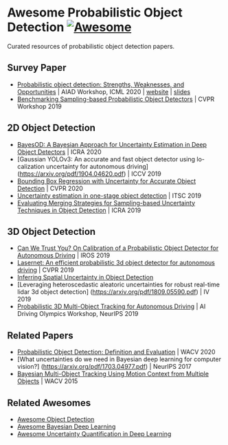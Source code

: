 # Awesome Probabilistic Object Detection [![Awesome](https://cdn.rawgit.com/sindresorhus/awesome/d7305f38d29fed78fa85652e3a63e154dd8e8829/media/badge.svg)](https://github.com/sindresorhus/awesome)
Curated resources of probabilistic object detection papers. 

## Survey Paper

- [Probabilistic object detection: Strengths, Weaknesses, and Opportunities](https://drive.google.com/file/d/1aEP2j1O_mpuORYnThpMuGlR0lcRWu3f5/view) | AIAD Workshop, ICML 2020 | [website](https://montrealrobotics.ca/probod/) | [slides](https://slideslive.com/38931747/probabilistic-object-detection-strenghts-weaknesses-opportunities)
- [Benchmarking Sampling-based Probabilistic Object Detectors](https://openaccess.thecvf.com/content_CVPRW_2019/papers/Uncertainty%20and%20Robustness%20in%20Deep%20Visual%20Learning/Miller_Benchmarking_Sampling-based_Probabilistic_Object_Detectors_CVPRW_2019_paper.pdf) | CVPR Workshop 2019
## 2D Object Detection

- [BayesOD: A Bayesian Approach for Uncertainty Estimation in Deep Object Detectors](https://arxiv.org/pdf/1903.03838.pdf) | ICRA 2020 
- [Gaussian YOLOv3: An accurate and fast object detector using lo- calization uncertainty for autonomous driving] (https://arxiv.org/pdf/1904.04620.pdf) | ICCV 2019
- [Bounding Box Regression with Uncertainty for Accurate Object Detection](https://arxiv.org/pdf/1809.08545.pdf) | CVPR 2020
- [Uncertainty estimation in one-stage object detection](https://arxiv.org/pdf/1905.10296.pdf) | ITSC 2019
- [Evaluating Merging Strategies for Sampling-based Uncertainty Techniques in Object Detection](https://arxiv.org/pdf/1809.06006v1.pdf) | ICRA 2019

## 3D Object Detection

- [Can We Trust You? On Calibration of a Probabilistic Object Detector for Autonomous Driving](https://arxiv.org/pdf/1909.12358.pdf) | IROS 2019 
- [Lasernet: An efficient probabilistic 3d object detector for autonomous driving](https://arxiv.org/pdf/1903.08701.pdf) | CVPR 2019
- [Inferring Spatial Uncertainty in Object Detection](https://arxiv.org/pdf/2003.03644.pdf) 
- [Leveraging heteroscedastic aleatoric uncertainties for robust real-time lidar 3d object detection] (https://arxiv.org/pdf/1809.05590.pdf) | IV 2019
- [Probabilistic 3D Multi-Object Tracking for Autonomous Driving](https://arxiv.org/pdf/2001.05673.pdf) | AI Driving Olympics Workshop, NeurIPS 2019

## Related Papers

- [Probabilistic Object Detection: Definition and Evaluation](https://arxiv.org/pdf/1811.10800.pdf) | WACV 2020
- [What uncertainties do we need in Bayesian deep learning for computer vision?] (https://arxiv.org/pdf/1703.04977.pdf) | NeurIPS 2017
- [Bayesian Multi-Object Tracking Using Motion Context from Multiple Objects](https://faculty.ucmerced.edu/mhyang/papers/wacv15_mot.pdf) | WACV 2015

## Related Awesomes

- [Awesome Object Detection](https://github.com/amusi/awesome-object-detection)
- [Awesome Bayesian Deep Learning](https://github.com/robi56/awesome-bayesian-deep-learning)
- [Awesome Uncertainty Quantification in Deep Learning](https://github.com/ahmedmalaa/deep-learning-uncertainty) 



